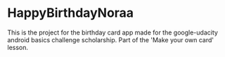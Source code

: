 # HappyBirthdayNoraa
This is the project for the birthday card app made for the google-udacity android basics challenge scholarship.
Part of the 'Make your own card' lesson.
